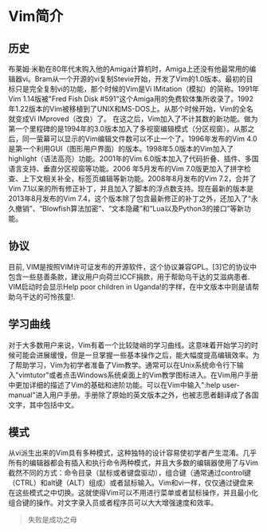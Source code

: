 # Vim简介
## 历史
布莱姆·米勒在80年代末购入他的Amiga计算机时，Amiga上还没有他最常用的编辑器vi。Bram从一个开源的vi复制Stevie开始，开发了Vim的1.0版本。最初的目标只是完全复制vi的功能，那个时候的Vim是Vi IMitation（模拟）的简称。1991年Vim 1.14版被"Fred Fish Disk #591"这个Amiga用的免费软体集所收录了。1992年1.22版本的Vim被移植到了UNIX和MS-DOS上。从那个时候开始，Vim的全名就变成Vi IMproved（改良）了。
在这之后，Vim加入了不计其数的新功能。做为第一个里程碑的是1994年的3.0版本加入了多视窗编辑模式（分区视窗）。从那之后，同一萤幕可以显示的Vim编辑文件数可以不止一个了。1996年发布的Vim 4.0是第一个利用GUI（图形用户界面）的版本。1998年5.0版本的Vim加入了highlight（语法高亮）功能。2001年的Vim 6.0版本加入了代码折叠、插件、多国语言支持、垂直分区视窗等功能。2006 年5月发布的Vim 7.0版更加入了拼字检查、上下文相关补全，标签页编辑等新功能。2008年8月发布的Vim 7.2，合并了Vim 7.1以来的所有修正补丁，并且加入了脚本的浮点数支持。现在最新的版本是2013年8月发布的Vim 7.4，这个版本除了包含最新修正的补丁之外，还加入了“永久撤销”、“Blowfish算法加密”、“文本隐藏”和“Lua以及Python3的接口”等新功能。
## 协议
目前, VIM是按照VIM许可证发布的开源软件，这个协议兼容GPL。[3]它的协议中包含一些慈善条款，建议用户向荷兰ICCF捐款，用于帮助乌干达的艾滋病患者. VIM启动时会显示Help poor children in Uganda!的字样，在中文版本中则是请帮助乌干达的可怜孩童!.
## 学习曲线
对于大多数用户来说，Vim有着一个比较陡峭的学习曲线。这意味着开始学习的时候可能会进展缓慢，但是一旦掌握一些基本操作之后，能大幅度提高编辑效率。为了帮助学习，Vim为初学者准备了Vim教学。通常可以在Unix系统命令行下输入"vimtutor"或者点击Windows系统桌面上的Vim教学图标进入。在Vim用户手册中更加详细的描述了Vim的基础和进阶功能。可以在Vim中输入":help user-manual"进入用户手册。手册除了原始的英文版本之外，也被志愿者翻译成了各国文字，其中包括中文。
## 模式
从vi派生出来的Vim具有多种模式，这种独特的设计容易使初学者产生混淆。几乎所有的编辑器都会有插入和执行命令两种模式，并且大多数的编辑器使用了与Vim截然不同的方式：命令目录（鼠标或者键盘驱动），组合键（通常通过control键（CTRL）和alt键（ALT）组成）或者鼠标输入。Vim和vi一样，仅仅通过键盘来在这些模式之中切换。这就使得Vim可以不用进行菜单或者鼠标操作，并且最小化组合键的操作。对文字录入员或者程序员可以大大增强速度和效率。

>失败是成功之母


